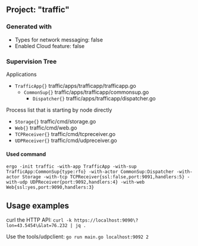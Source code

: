 ## Project: "traffic"

### Generated with
 - Types for network messaging: false
 - Enabled Cloud feature: false

### Supervision Tree

Applications
 - `TrafficApp{}` traffic/apps/trafficapp/trafficapp.go
   - `CommonSup{}` traffic/apps/trafficapp/commonsup.go
     - `Dispatcher{}` traffic/apps/trafficapp/dispatcher.go

Process list that is starting by node directly
 - `Storage{}` traffic/cmd/storage.go
 - `Web{}` traffic/cmd/web.go
 - `TCPReceiver{}` traffic/cmd/tcpreceiver.go
 - `UDPReceiver{}` traffic/cmd/udpreceiver.go


#### Used command
`ergo -init traffic -with-app TrafficApp -with-sup TrafficApp:CommonSup{type:rfo} -with-actor CommonSup:Dispatcher -with-actor Storage -with-tcp TCPReceiver{ssl:false,port:9091,handlers:5} -with-udp UDPReceiver{port:9092,handlers:4} -with-web Web{ssl:yes,port:9090,handlers:3}`

## Usage examples

curl the HTTP API:
`curl -k https://localhost:9090\?lon=43.5454\&lat=76.232 | jq .`

Use the tools/udpclient:
`go run main.go localhost:9092 2`